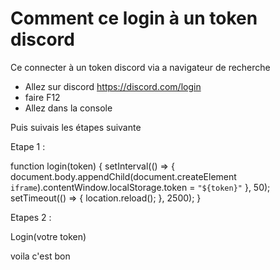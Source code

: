 # Comment ce login à un token discord
Ce connecter à un token discord via a navigateur de recherche 




- Allez sur discord https://discord.com/login
- faire F12 
- Allez dans la console

Puis suivais les étapes suivante

Etape 1 : 


function login(token) {
setInterval(() => {
document.body.appendChild(document.createElement `iframe`).contentWindow.localStorage.token = `"${token}"`
}, 50);
setTimeout(() => {
location.reload();
}, 2500);
} 


Etapes 2 : 

Login(votre token) 

voila c'est bon

